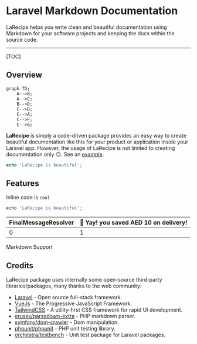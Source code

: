 # Laravel Markdown Documentation

LaRecipe helps you write clean and beautiful documentation using Markdown for your software projects and keeping the docs within the source code.

---

[TOC]

## Overview

```mermaid 
graph TD;
    A-->B;
    A-->C;
    B-->D;
    C-->D;
    C-->A;
    C-->F;
    C-->G;
```

**LaRecipe** is simply  a code-driven package provides an easy way to create beautiful documentation like this for your product or application inside your Laravel app. However, the usage of LaRecipe is not limited to creating documentation only 😏. See an [example](/docs/{{version}}/example-project-tracking).

```php
echo 'LaRecipe is beautiful';
```

## Features

Inline code is `cool`


```js
echo 'LaRecipe is beautiful';
```


FinalMessageResolver | <larecipe-card><larecipe-badge type="success" circle class="mr-2" icon="fa fa-book">🚀</larecipe-badge> Yay! you saved AED 10 on delivery!<larecipe-progress type="success" :value="100"></larecipe-progress></larecipe-card>
:- | :-
0  | 1




<larecipe-card>
    <larecipe-badge type="success" circle class="mr-2" icon="fa fa-book"></larecipe-badge> Markdown Support
    <larecipe-progress type="success" :value="100"></larecipe-progress>
</larecipe-card>


## Credits

LaRecipe package uses internally some open-source third-party libraries/packages, many thanks to the web community:

+ [Laravel](https://laravel.com) - Open source full-stack framework.
+ [VueJs](https://vuejs.org) - The Progressive JavaScript Framework.
+ [TailwindCSS](https://tailwindcss.com) - A utility-first CSS framework for rapid UI development.
+ [erusev/parsedown-extra](https://github.com/erusev/parsedown-extra) - PHP markdown parser.
+ [symfony/dom-crawler](https://symfony.com) - Dom manipulation.
+ [phpunit/phpunit](https://phpunit.de) - PHP unit testing library.
+ [orchestra/testbench](https://github.com/orchestral/testbench) - Unit test package for Laravel packages.